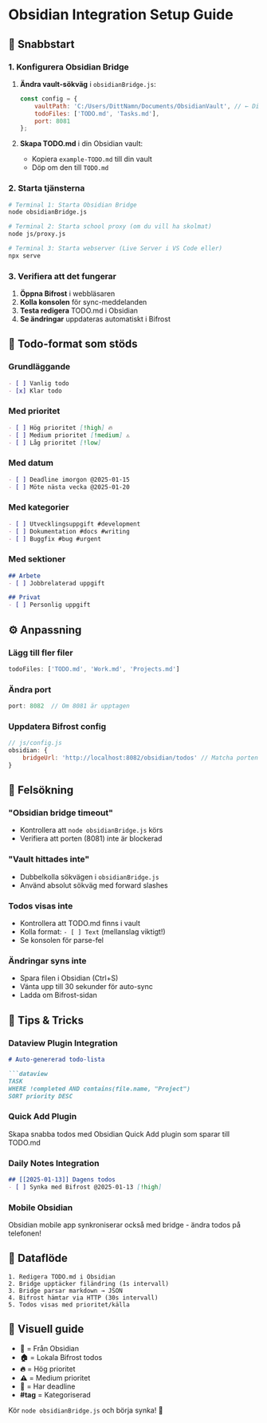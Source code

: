 # Obsidian Integration Setup Guide

## 🚀 Snabbstart

### 1. Konfigurera Obsidian Bridge

1. **Ändra vault-sökväg** i `obsidianBridge.js`:
   ```js
   const config = {
       vaultPath: 'C:/Users/DittNamn/Documents/ObsidianVault', // ← Din vault
       todoFiles: ['TODO.md', 'Tasks.md'], 
       port: 8081
   };
   ```

2. **Skapa TODO.md** i din Obsidian vault:
   - Kopiera `example-TODO.md` till din vault
   - Döp om den till `TODO.md`

### 2. Starta tjänsterna

```bash
# Terminal 1: Starta Obsidian Bridge
node obsidianBridge.js

# Terminal 2: Starta school proxy (om du vill ha skolmat)
node js/proxy.js

# Terminal 3: Starta webserver (Live Server i VS Code eller)
npx serve
```

### 3. Verifiera att det fungerar

1. **Öppna Bifrost** i webbläsaren
2. **Kolla konsolen** för sync-meddelanden
3. **Testa redigera** TODO.md i Obsidian
4. **Se ändringar** uppdateras automatiskt i Bifrost

## 📝 Todo-format som stöds

### Grundläggande
```markdown
- [ ] Vanlig todo
- [x] Klar todo
```

### Med prioritet
```markdown
- [ ] Hög prioritet [!high] 🔥
- [ ] Medium prioritet [!medium] ⚠️
- [ ] Låg prioritet [!low]
```

### Med datum
```markdown
- [ ] Deadline imorgon @2025-01-15
- [ ] Möte nästa vecka @2025-01-20
```

### Med kategorier
```markdown
- [ ] Utvecklingsuppgift #development
- [ ] Dokumentation #docs #writing
- [ ] Buggfix #bug #urgent
```

### Med sektioner
```markdown
## Arbete
- [ ] Jobbrelaterad uppgift

## Privat  
- [ ] Personlig uppgift
```

## ⚙️ Anpassning

### Lägg till fler filer
```js
todoFiles: ['TODO.md', 'Work.md', 'Projects.md']
```

### Ändra port
```js
port: 8082  // Om 8081 är upptagen
```

### Uppdatera Bifrost config
```js
// js/config.js
obsidian: {
    bridgeUrl: 'http://localhost:8082/obsidian/todos' // Matcha porten
}
```

## 🔧 Felsökning

### "Obsidian bridge timeout"
- Kontrollera att `node obsidianBridge.js` körs
- Verifiera att porten (8081) inte är blockerad

### "Vault hittades inte"
- Dubbelkolla sökvägen i `obsidianBridge.js`
- Använd absolut sökväg med forward slashes

### Todos visas inte
- Kontrollera att TODO.md finns i vault
- Kolla format: `- [ ] Text` (mellanslag viktigt!)
- Se konsolen för parse-fel

### Ändringar syns inte
- Spara filen i Obsidian (Ctrl+S)
- Vänta upp till 30 sekunder för auto-sync
- Ladda om Bifrost-sidan

## 🎯 Tips & Tricks

### Dataview Plugin Integration
```markdown
# Auto-genererad todo-lista

```dataview
TASK
WHERE !completed AND contains(file.name, "Project")
SORT priority DESC
```

### Quick Add Plugin
Skapa snabba todos med Obsidian Quick Add plugin som sparar till TODO.md

### Daily Notes Integration
```markdown
## [[2025-01-13]] Dagens todos
- [ ] Synka med Bifrost @2025-01-13 [!high]
```

### Mobile Obsidian
Obsidian mobile app synkroniserar också med bridge - ändra todos på telefonen!

## 🔄 Dataflöde

```
1. Redigera TODO.md i Obsidian
2. Bridge upptäcker filändring (1s intervall)
3. Bridge parsar markdown → JSON
4. Bifrost hämtar via HTTP (30s intervall)  
5. Todos visas med prioritet/källa
```

## 🎨 Visuell guide

- **📝** = Från Obsidian
- **🏠** = Lokala Bifrost todos
- **🔥** = Hög prioritet  
- **⚠️** = Medium prioritet
- **📅** = Har deadline
- **#tag** = Kategoriserad

Kör `node obsidianBridge.js` och börja synka! 🚀